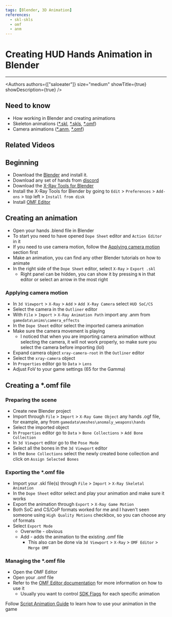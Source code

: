 ```yaml
---
tags: [Blender, 3D Animation]
references:
  - skl-skls
  - omf
  - anm
---
```


# Creating HUD Hands Animation in Blender

___

<Authors
  authors={["saloeater"]}
  size="medium"
  showTitle={true}
  showDescription={true}
/>

## Need to know

- How working in Blender and creating animations
- Skeleton animations ([*.skl](../../references/file-formats/animations/skl-skls.md), [*.skls](../../references/file-formats/animations/skl-skls.md), [*.omf](../../references/file-formats/animations/omf.md))
- Camera animations ([*.anm](../../references/file-formats/animations/anm.md), [*.omf](../../references/file-formats/animations/omf.md))

## Related Videos

<div className="video-grid">
  <YouTubeVideo id="HwTYYH5zLjo"/>
  <YouTubeVideo id="E_wMIdK0Ls0"/>
</div>

## Beginning

- Download the [Blender](https://www.blender.org/download/) and install it.
- Download any set of hands from [discord](https://discord.com/channels/456765861953536020/883097205710389288/1071072858358431804)
- Download the [X-Ray Tools for Blender](https://github.com/PavelBlend/blender-xray/releases)
- Install the X-Ray Tools for Blender by going to `Edit` > `Preferences` > `Add-ons` > top left > `Install from disk`
- Install [OMF Editor](https://github.com/VaIeroK/Omf-Editor)

## Creating an animation

- Open your hands .blend file in Blender
- To start you need to have opened `Dope Sheet` editor and `Action Editor` in it
- If you need to use camera motion, follow the [Applying camera motion](#applying-camera-motion) section first
- Make an animation, you can find any other Blender tutorials on how to animate
- In the right side of the `Dope Sheet` editor, select `X-Ray` > `Export .skl`
  - Right panel can be hidden, you can show it by pressing `N` in that editor or select an arrow in the most right

### Applying camera motion

- In `3d Viewport` > `X-Ray` > `Add` > `Add X-Ray Camera` select `HUD SoC/CS`
- Select the camera in the `Outliner` editor
- With `File` > `Import` > `X-Ray Animation Path` import any .anm from `gamedata\anims\camera_effects`
- In the `Dope Sheet` editor select the imported camera animation
- Make sure the camera movement is playing
  - I noticed that when you are importing camera animation without selecting the camera, it will not work properly, so make sure you select the camera before importing (lol)
- Expand camera object `xray-camera-root` in the `Outliner` editor
- Select the `xray-camera` object
- In `Properties` editor go to `Data` > `Lens`
- Adjust FoV to your game settings (65 for the Gamma)

## Creating a *.omf file

### Preparing the scene

- Create new Blender project
- Import through `File` > `Import` > `X-Ray Game Object` any hands .ogf file, for example, any from `gamedata\meshes\anomaly_weapons\hands`
- Select the imported object
- In `Properties` editor go to `Data` > `Bone Collections` > `Add Bone Collection`
- In `3d Viewport` editor go to the `Pose Mode`
- Select all the bones in the `3d Viewport` editor
- In the `Bone Collections` select the newly created bone collection and click on `Assign Selected Bones`

### Exporting the *.omf file

- Import your .skl file(s) through `File` > `Import` > `X-Ray Skeletal Animation`
- In the `Dope Sheet` editor select and play your animation and make sure it works
- Export the animation through `Export` > `X-Ray Game Motion`
- Both SoC and CS/CoP formats worked for me and I haven't seen someone using `High Quality Motions` checkbox, so you can choose any of formats
- Select `Export Mode`
  - Overwrite - obvious
  - Add - adds the animation to the existing .omf file
    - This also can be done via `3d Viewport` > `X-Ray` > `OMF Editor` > `Merge OMF`

### Managing the *.omf file

- Open the OMF Editor
- Open your .omf file
- Refer to the [OMF Editor documentation](../../modding-tools/animations/omf-editor-by-valerok.md#about) for more information on how to use it
  - Usually you want to control [SDK Flags](../../modding-tools/animations/omf-editor-by-valerok.md#animation-options) for each specific animation

Follow [Script Animation Guide](../scripting/script-animations.md#motions-1) to learn how to use your animation in the game
